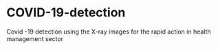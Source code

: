 # COVID-19-detection
Covid -19 detection using the X-ray images for the rapid action in health management sector
